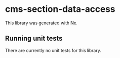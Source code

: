 # cms-section-data-access

This library was generated with [Nx](https://nx.dev).

## Running unit tests

There are currently no unit tests for this library.
